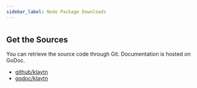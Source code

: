 ```yaml
---
sidebar_label: Node Package Downloads
---
```


#

<NodePackageDownloads></NodePackageDownloads>

## Get the Sources <a id="get-the-sources"></a>

You can retrieve the source code through Git. Documentation is hosted on GoDoc.

- [github/klaytn](https://github.com/klaytn/klaytn)
- [godoc/klaytn](https://godoc.org/github.com/klaytn/klaytn)
